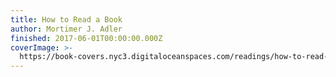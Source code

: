 ```yaml
---
title: How to Read a Book
author: Mortimer J. Adler
finished: 2017-06-01T00:00:00.000Z
coverImage: >-
  https://book-covers.nyc3.digitaloceanspaces.com/readings/how-to-read-a-book-01.jpg
---
```

